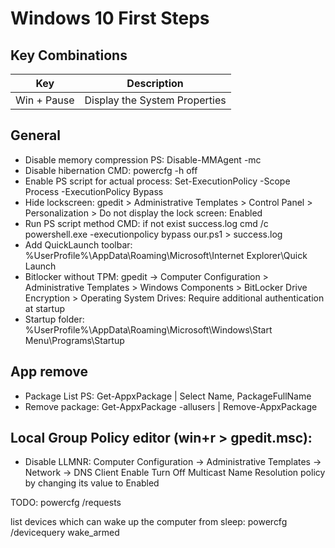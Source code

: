 # Windows 10 First Steps


## Key Combinations

| Key | Description |
|-----|-------------|
| Win + Pause | Display the System Properties |


## General

- Disable memory compression PS:  Disable-MMAgent -mc
- Disable hibernation CMD: powercfg -h off
- Enable PS script for actual process: Set-ExecutionPolicy -Scope Process -ExecutionPolicy Bypass
- Hide lockscreen: gpedit > Administrative Templates > Control Panel > Personalization > Do not display the lock screen: Enabled
- Run PS script method CMD: if not exist success.log cmd /c powershell.exe -executionpolicy bypass our.ps1 > success.log
- Add QuickLaunch toolbar: %UserProfile%\AppData\Roaming\Microsoft\Internet Explorer\Quick Launch
- Bitlocker without TPM: gpedit -> Computer Configuration > Administrative Templates > Windows Components > BitLocker Drive Encryption > Operating System Drives: Require additional authentication at startup
- Startup folder: %UserProfile%\AppData\Roaming\Microsoft\Windows\Start Menu\Programs\Startup
## App remove

- Package List PS: Get-AppxPackage | Select Name, PackageFullName
- Remove package: Get-AppxPackage -allusers <PackageFullName> | Remove-AppxPackage


## Local Group Policy editor (win+r > gpedit.msc):

- Disable LLMNR:
    Computer Configuration -> Administrative Templates -> Network -> DNS Client
    Enable Turn Off Multicast Name Resolution policy by changing its value to Enabled



TODO:
powercfg /requests

list devices which can wake up the computer from sleep: powercfg /devicequery wake_armed
